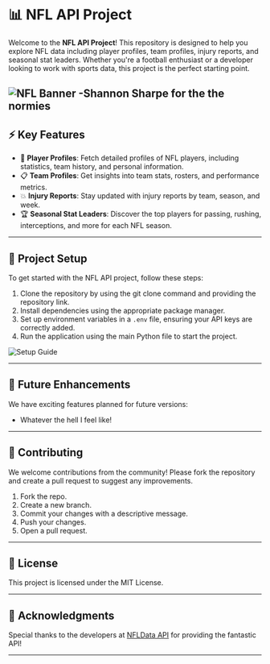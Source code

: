 # 📊 NFL API Project

Welcome to the **NFL API Project**! This repository is designed to help you explore NFL data including player profiles, team profiles, injury reports, and seasonal stat leaders. Whether you're a football enthusiast or a developer looking to work with sports data, this project is the perfect starting point.

![NFL Banner](https://media1.tenor.com/m/skuoQUGjtEAAAAAd/shannon-sharpe.gif)
-Shannon Sharpe for the the normies
---

## ⚡ Key Features

- 🏈 **Player Profiles**: Fetch detailed profiles of NFL players, including statistics, team history, and personal information.
- 📋 **Team Profiles**: Get insights into team stats, rosters, and performance metrics.
- 💥 **Injury Reports**: Stay updated with injury reports by team, season, and week.
- 🏆 **Seasonal Stat Leaders**: Discover the top players for passing, rushing, interceptions, and more for each NFL season.

---

## 🔧 Project Setup

To get started with the NFL API project, follow these steps:

1. Clone the repository by using the git clone command and providing the repository link.
2. Install dependencies using the appropriate package manager.
3. Set up environment variables in a `.env` file, ensuring your API keys are correctly added.
4. Run the application using the main Python file to start the project.

![Setup Guide](https://example.com/setup-guide.png) <!-- Replace with your own setup guide image -->

---


## 🎯 Future Enhancements

We have exciting features planned for future versions:
- Whatever the hell I feel like!

---

## 🤝 Contributing

We welcome contributions from the community! Please fork the repository and create a pull request to suggest any improvements.

1. Fork the repo.
2. Create a new branch.
3. Commit your changes with a descriptive message.
4. Push your changes.
5. Open a pull request.

---

## 📄 License

This project is licensed under the MIT License.

---

## 🙏 Acknowledgments

Special thanks to the developers at [NFLData API](https://www.nflapi.com) for providing the fantastic API!

---
